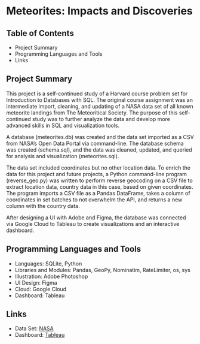# Meteorites: Impacts and Discoveries

## Table of Contents

- Project Summary
- Programming Languages and Tools
- Links

## Project Summary

This project is a self-continued study of a Harvard course problem set for Introduction to Databases with SQL. The original course assignment was an intermediate import, cleaning, and updating of a NASA data set of all known meteorite landings from The Meteoritical Society. The purpose of this self-continued study was to further analyze the data and develop more advanced skills in SQL and visualization tools.

A database (meteorites.db) was created and the data set imported as a CSV from NASA’s Open Data Portal via command-line. The database schema was created (schema.sql), and the data was cleaned, updated, and queried for analysis and visualization (meteorites.sql).

The data set included coordinates but no other location data. To enrich the data for this project and future projects, a Python command-line program (reverse_geo.py) was written to perform reverse geocoding on a CSV file to extract location data, country data in this case, based on given coordinates. The program imports a CSV file as a Pandas DataFrame, takes a column of coordinates in set batches to not overwhelm the API, and returns a new column with the country data.

After designing a UI with Adobe and Figma, the database was connected via Google Cloud to Tableau to create visualizations and an interactive dashboard.

## Programming Languages and Tools 

- Languages: SQLite, Python
- Libraries and Modules: Pandas, GeoPy, Nominatim, RateLimiter, os, sys
- Illustration: Adobe Photoshop
- UI Design: Figma
- Cloud: Google Cloud
- Dashboard: Tableau

## Links

- Data Set: [NASA](https://data.nasa.gov/Space-Science/Meteorite-Landings/gh4g-9sfh/about_data)
- Dashboard: [Tableau](https://public.tableau.com/app/profile/maxwellroth/viz/Meteorites_17207246953380/Main)
